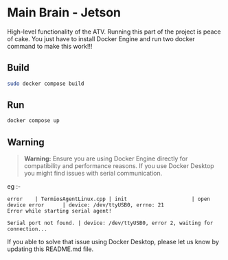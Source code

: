 # Main Brain - Jetson
High-level functionality of the ATV. Running this part of the project is peace of cake. You just have to install Docker Engine and run two docker command to make this work!!!

## Build
```bash
sudo docker compose build
```
## Run 
```bash
docker compose up
```

## Warning

> **Warning:**
> Ensure you are using Docker Engine directly for compatibility and performance reasons. If you use Docker Desktop you might find issues with serial communication. 

eg :-
```
error    | TermiosAgentLinux.cpp | init                     | open device error      | device: /dev/ttyUSB0, errno: 21
Error while starting serial agent!
```
```
Serial port not found. | device: /dev/ttyUSB0, error 2, waiting for connection...
```

If you able to solve that issue using Docker Desktop, please let us know by updating this README.md file.